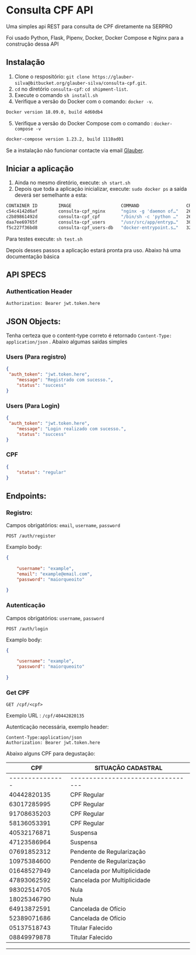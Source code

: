 # Consulta CPF API

Uma simples api REST para consulta de CPF diretamente na SERPRO

Foi usado Python, Flask, Pipenv, Docker, Docker Compose e Nginx para a construção dessa API


## Instalação
1. Clone o respositório: `git clone https://glauber-silva@bitbucket.org/glauber-silva/consulta-cpf.git`.
2. `cd` no diretório `consulta-cpf`: `cd shipment-list`.
3. Execute o comando `sh install.sh`
4. Verifique a versão do Docker com o comando: `docker -v`.
```bash
Docker version 18.09.0, build 4d60db4
```
5. Verifique a versão do Docker Compose com o comando : `docker-compose -v`
```bash
docker-compose version 1.23.2, build 1110ad01
``` 

Se a instalação não funcionar contacte via email [Glauber](mailto:glauber.lucio.silva@gmail.com).

## Iniciar a aplicação
1. Ainda no mesmo diretório, execute: `sh start.sh` 
2. Depois que toda a aplicação inicializar, execute: `sudo docker ps` a saída deverá ser semelhante a esta:
```bash
CONTAINER ID        IMAGE                   COMMAND                  CREATED             STATUS              PORTS                     NAMES
c54c4142d6af        consulta-cpf_nginx      "nginx -g 'daemon of…"   26 seconds ago      Up 19 seconds       0.0.0.0:80->80/tcp        consulta-cpf_nginx_1
c2b89861492d        consulta-cpf_cpf        "/bin/sh -c 'python …"   26 seconds ago      Up 20 seconds       0.0.0.0:5001->5000/tcp    consulta-cpf_cpf_1
daa7ee69765f        consulta-cpf_users      "/usr/src/app/entryp…"   30 seconds ago      Up 26 seconds       0.0.0.0:5002->5000/tcp    consulta-cpf_users_1
f5c227f36bd8        consulta-cpf_users-db   "docker-entrypoint.s…"   32 seconds ago      Up 30 seconds       0.0.0.0:32772->5432/tcp   consulta-cpf_users-db_1
```

Para testes execute: `sh test.sh`

Depois desses passos a aplicação estará pronta pra uso. Abaixo há uma documentação básica


## API SPECS

### Authentication Header

`Authorization: Bearer jwt.token.here`

## JSON Objects:

Tenha certeza que o content-type correto é retornado `Content-Type: application/json` . 
Abaixo algumas saidas simples

### Users (Para registro)
```JSON
{
 "auth_token": "jwt.token.here",
    "message": "Registrado com sucesso.",
    "status": "success"
}
```

### Users (Para Login)
```JSON
{
 "auth_token": "jwt.token.here",
    "message": "Login realizado com sucesso.",
    "status": "success"
}
```

### CPF 
```JSON
{
    "status": "regular"
}
```


## Endpoints:


### Registro:
Campos obrigatórios: `email`, `username`, `password`

`POST /auth/register`

Examplo  body:
```JSON
{
 
    "username": "example",
    "email": "example@email.com",
    "password": "maiorqueoito"
  
}
```

### Autenticação
Campos obrigatórios: `username`, `password`

`POST /auth/login`

Examplo  body:

```JSON
{
 
    "username": "example",
    "password": "maiorqueoito"
  
}
```






### Get CPF

`GET /cpf/<cpf>`

Exemplo URL : `/cpf/40442820135`

Autenticação necessária, exemplo header:

```metadata json
Content-Type:application/json
Authorization: Bearer jwt.token.here
```

Abaixo alguns CPF para degustação:

| CPF           | SITUAÇÃO CADASTRAL              | 
|---------------|---------------------------------|
|---------------|---------------------------------|
| 40442820135   |   CPF Regular                   |
| 63017285995	|   CPF Regular                   |
| 91708635203	|   CPF Regular                   |
| 58136053391	|   CPF Regular                   |
| 40532176871	|   Suspensa                      |
| 47123586964	|   Suspensa                      |
| 07691852312	|   Pendente de Regularização     |
| 10975384600	|   Pendente de Regularização     |
| 01648527949	|   Cancelada por Multiplicidade  |
| 47893062592	|   Cancelada por Multiplicidade  |
| 98302514705	|   Nula                          |
| 18025346790	|   Nula                          |
| 64913872591	|   Cancelada de Ofício           |
| 52389071686	|   Cancelada de Ofício           |
| 05137518743	|   Titular Falecido              |
| 08849979878	|   Titular Falecido              |
---------------------------------------------------